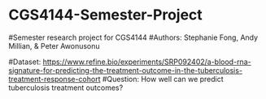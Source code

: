 # CGS4144-Semester-Project

#Semester research project for CGS4144 
#Authors: Stephanie Fong, Andy Millian, & Peter Awonusonu

#Dataset: <https://www.refine.bio/experiments/SRP092402/a-blood-rna-signature-for-predicting-the-treatment-outcome-in-the-tuberculosis-treatment-response-cohort>
#Question: How well can we predict tuberculosis treatment outcomes?
